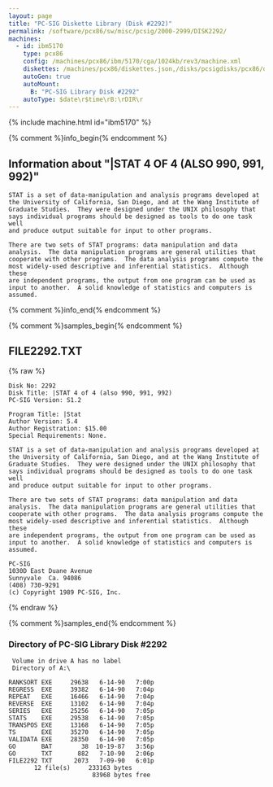 ```yaml
---
layout: page
title: "PC-SIG Diskette Library (Disk #2292)"
permalink: /software/pcx86/sw/misc/pcsig/2000-2999/DISK2292/
machines:
  - id: ibm5170
    type: pcx86
    config: /machines/pcx86/ibm/5170/cga/1024kb/rev3/machine.xml
    diskettes: /machines/pcx86/diskettes.json,/disks/pcsigdisks/pcx86/diskettes.json
    autoGen: true
    autoMount:
      B: "PC-SIG Library Disk #2292"
    autoType: $date\r$time\rB:\rDIR\r
---
```


{% include machine.html id="ibm5170" %}

{% comment %}info_begin{% endcomment %}

## Information about "|STAT 4 OF 4 (ALSO 990, 991, 992)"

    STAT is a set of data-manipulation and analysis programs developed at
    the University of California, San Diego, and at the Wang Institute of
    Graduate Studies.  They were designed under the UNIX philosophy that
    says individual programs should be designed as tools to do one task well
    and produce output suitable for input to other programs.
    
    There are two sets of STAT programs: data manipulation and data
    analysis.  The data manipulation programs are general utilities that
    cooperate with other programs.  The data analysis programs compute the
    most widely-used descriptive and inferential statistics.  Although these
    are independent programs, the output from one program can be used as
    input to another.  A solid knowledge of statistics and computers is
    assumed.
{% comment %}info_end{% endcomment %}

{% comment %}samples_begin{% endcomment %}

## FILE2292.TXT

{% raw %}
```
Disk No: 2292                                                           
Disk Title: |STAT 4 of 4 (also 990, 991, 992)                           
PC-SIG Version: S1.2                                                    
                                                                        
Program Title: |Stat                                                    
Author Version: 5.4                                                     
Author Registration: $15.00                                             
Special Requirements: None.                                             
                                                                        
STAT is a set of data-manipulation and analysis programs developed at   
the University of California, San Diego, and at the Wang Institute of   
Graduate Studies.  They were designed under the UNIX philosophy that    
says individual programs should be designed as tools to do one task well
and produce output suitable for input to other programs.                
                                                                        
There are two sets of STAT programs: data manipulation and data         
analysis.  The data manipulation programs are general utilities that    
cooperate with other programs.  The data analysis programs compute the  
most widely-used descriptive and inferential statistics.  Although these
are independent programs, the output from one program can be used as    
input to another.  A solid knowledge of statistics and computers is     
assumed.                                                                
                                                                        
PC-SIG                                                                  
1030D East Duane Avenue                                                 
Sunnyvale  Ca. 94086                                                    
(408) 730-9291                                                          
(c) Copyright 1989 PC-SIG, Inc.                                         
```
{% endraw %}

{% comment %}samples_end{% endcomment %}

### Directory of PC-SIG Library Disk #2292

     Volume in drive A has no label
     Directory of A:\

    RANKSORT EXE     29638   6-14-90   7:00p
    REGRESS  EXE     39382   6-14-90   7:04p
    REPEAT   EXE     16466   6-14-90   7:04p
    REVERSE  EXE     13102   6-14-90   7:04p
    SERIES   EXE     25256   6-14-90   7:05p
    STATS    EXE     29538   6-14-90   7:05p
    TRANSPOS EXE     13168   6-14-90   7:05p
    TS       EXE     35270   6-14-90   7:05p
    VALIDATA EXE     28350   6-14-90   7:05p
    GO       BAT        38  10-19-87   3:56p
    GO       TXT       882   7-10-90   2:06p
    FILE2292 TXT      2073   7-09-90   6:01p
           12 file(s)     233163 bytes
                           83968 bytes free
